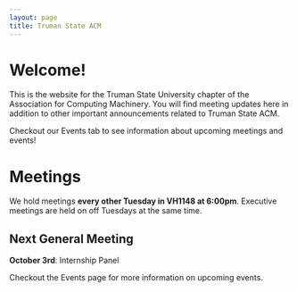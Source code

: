```yaml
---
layout: page
title: Truman State ACM
---
```


# Welcome!

This is the website for the Truman State University chapter of the Association for Computing Machinery. You will find meeting updates here in addition to other important announcements related to Truman State ACM. 

Checkout our Events tab to see information about upcoming meetings and events!


# Meetings

We hold meetings **every other Tuesday in VH1148 at 6:00pm**. Executive meetings are held on off Tuesdays at the same time. 



## Next General Meeting

**October 3rd**: Internship Panel

Checkout the Events page for more information on upcoming events. 
